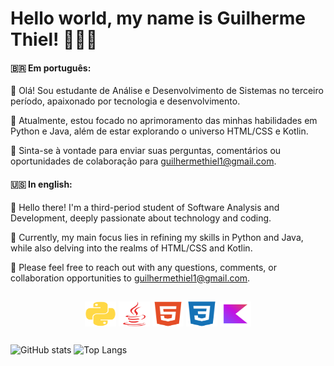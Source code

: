 # Hello world, my name is Guilherme Thiel! 🙋🏻‍♂️

#### 🇧🇷 Em português:

📖 Olá! Sou estudante de Análise e Desenvolvimento de Sistemas no terceiro período, apaixonado por tecnologia e desenvolvimento.

💼 Atualmente, estou focado no aprimoramento das minhas habilidades em Python e Java, além de estar explorando o universo HTML/CSS e Kotlin. 

📧 Sinta-se à vontade para enviar suas perguntas, comentários ou oportunidades de colaboração para guilhermethiel1@gmail.com.

#### 🇺🇸 In english:

📖 Hello there! I'm a third-period student of Software Analysis and Development, deeply passionate about technology and coding. 

💼 Currently, my main focus lies in refining my skills in Python and Java, while also delving into the realms of HTML/CSS and Kotlin.

📧 Please feel free to reach out with any questions, comments, or collaboration opportunities to guilhermethiel1@gmail.com. 

## 

<div align="center">
  <div style="display: inline_block">
    <img align="center" alt="python" height="40" width="50" src="https://raw.githubusercontent.com/devicons/devicon/master/icons/python/python-plain.svg">
    <img align="center" alt="java" height="40" width="50" src="https://raw.githubusercontent.com/devicons/devicon/master/icons/java/java-plain.svg">
    <img align="center" alt="HTML" height="40" width="50" src="https://raw.githubusercontent.com/devicons/devicon/master/icons/html5/html5-plain.svg">
    <img align="center" alt="CSS" height="40" width="50" src="https://raw.githubusercontent.com/devicons/devicon/master/icons/css3/css3-plain.svg">
    <img align="center" alt="kotlin" height="40" width="50" src="https://raw.githubusercontent.com/devicons/devicon/master/icons/kotlin/kotlin-original.svg">
  </div>
</div>

##

![GitHub stats](https://github-readme-stats.vercel.app/api?username=ThielG&theme=dark&show_icons=true)
![Top Langs](https://github-readme-stats.vercel.app/api/top-langs/?username=ThielG&theme=dark&layout=donut)
